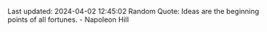 Last updated: 2024-04-02 12:45:02
Random Quote: Ideas are the beginning points of all fortunes. - Napoleon Hill